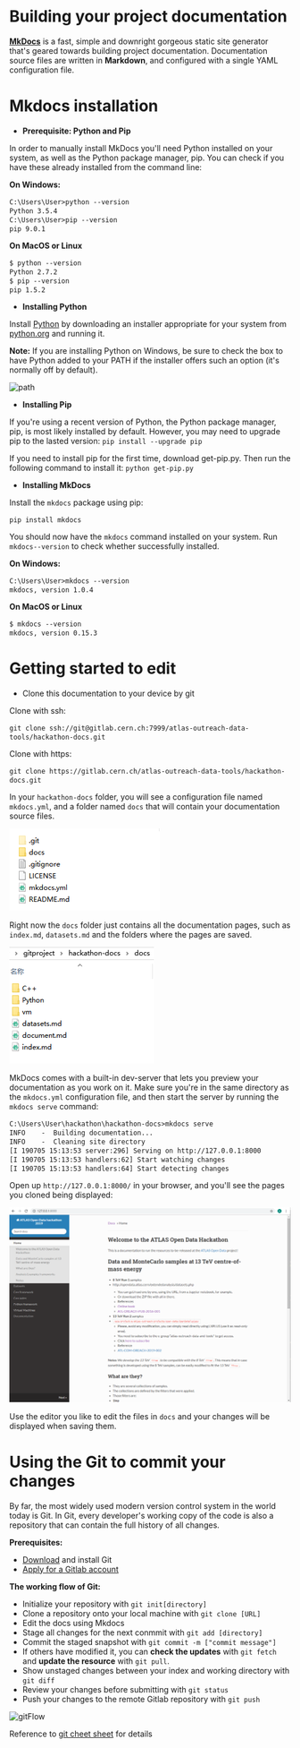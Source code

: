 # Building your project documentation

[**MkDocs**](https://www.mkdocs.org) is a fast, simple and downright gorgeous static site generator that's geared towards building project documentation.
Documentation source files are written in **Markdown**, and configured with a single YAML configuration file.

# Mkdocs installation

* **Prerequisite: Python and Pip**

In order to manually install MkDocs you'll need Python installed on your system, as well as the Python package manager, pip. You can check if you have these already installed from the command line:

**On Windows:**

```
C:\Users\User>python --version
Python 3.5.4
C:\Users\User>pip --version
pip 9.0.1
```

**On MacOS or Linux**

```
$ python --version
Python 2.7.2
$ pip --version
pip 1.5.2
```

* **Installing Python**

Install [Python](https://www.python.org/) by downloading an installer appropriate for your system from [python.org](https://www.python.org/downloads/) and running it.

**Note:**
If you are installing Python on Windows, be sure to check the box to have Python added to your PATH if the installer offers such an option (it's normally off by default).

![path](https://www.mkdocs.org/img/win-py-install.png)

* **Installing Pip**

If you're using a recent version of Python, the Python package manager, pip, is most likely installed by default. However, you may need to upgrade pip to the lasted version:
`pip install --upgrade pip`

If you need to install pip for the first time, download get-pip.py. Then run the following command to install it:
`python get-pip.py`

* **Installing MkDocs**

Install the `mkdocs` package using pip:
```
pip install mkdocs
```

You should now have the `mkdocs` command installed on your system. Run `mkdocs--version` to check whether successfully installed.

**On Windows:**
```
C:\Users\User>mkdocs --version
mkdocs, version 1.0.4
```
**On MacOS or Linux**
```
$ mkdocs --version
mkdocs, version 0.15.3
```
# Getting started to edit

* Clone this documentation to your device by git

Clone with ssh:
```
git clone ssh://git@gitlab.cern.ch:7999/atlas-outreach-data-tools/hackathon-docs.git
```
Clone with https:
```
git clone https://gitlab.cern.ch/atlas-outreach-data-tools/hackathon-docs.git
```

In your `hackathon-docs` folder, you will see a configuration file named `mkdocs.yml`, and a folder named `docs` that will contain your documentation source files.

![folder1](https://github.com/veritasalice/MarkdownPhotos/blob/master/folder1.png?raw=true)

Right now the `docs` folder just contains all the documentation pages, such as  `index.md`, `datasets.md` and the folders where the pages are saved.

![folder2](https://github.com/veritasalice/MarkdownPhotos/blob/master/folder2.png?raw=true)


MkDocs comes with a built-in dev-server that lets you preview your documentation as you work on it. Make sure you're in the same directory as the `mkdocs.yml` configuration file, and then start the server by running the `mkdocs serve` command:
```
C:\Users\User\hackathon\hackathon-docs>mkdocs serve
INFO    -  Building documentation...
INFO    -  Cleaning site directory
[I 190705 15:13:53 server:296] Serving on http://127.0.0.1:8000
[I 190705 15:13:53 handlers:62] Start watching changes
[I 190705 15:13:53 handlers:64] Start detecting changes
```

Open up `http://127.0.0.1:8000/` in your browser, and you'll see the pages you cloned being displayed:

![pic3](https://github.com/veritasalice/MarkdownPhotos/blob/master/yourDoc3.png?raw=true)

Use the editor you like to edit the files in `docs` and your changes will be displayed when saving them.



# Using the Git to commit your changes

By far, the most widely used modern version control system in the world today is Git.
In Git, every developer's working copy of the code is also a repository that can contain the full history of all changes.

**Prerequisites:**

* [Download](https://git-scm.com/downloads) and install Git
* [Apply for a Gitlab account](https://gitlab.cern.ch/)

**The working flow of Git:**

* Initialize your repository with `git init[directory]`
* Clone a repository onto your local machine with `git clone [URL]`
* Edit the docs using Mkdocs
* Stage all changes for the next conmmit with `git add [directory]`
* Commit the staged snapshot with `git commit -m ["commit message"]`
* If others have modified it, you can **check the updates** with `git fetch` and **update the resource** with `git pull`.
* Show unstaged changes between your index and working directory with `git diff`
* Review your changes before submitting with `git status`
* Push your changes to the remote Gitlab repository with `git push`

![gitFlow](https://i.stack.imgur.com/ODFYa.png)


Reference to [git cheet sheet](file:///C:/Users/User/Downloads/atlassian-git-cheatsheet.pdf) for details
